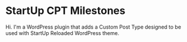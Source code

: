 StartUp CPT Milestones
===

Hi. I'm a WordPress plugin that adds a Custom Post Type designed to be used with StartUp Reloaded WordPress theme.
